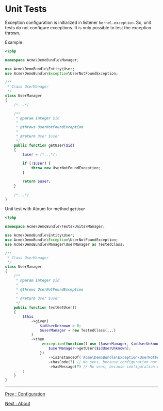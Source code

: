 # Unit Tests

Exception configuration is initialized in listener `kernel.exception`. So, unit tests do not configure exceptions. It is only possible to test the exception thrown.

Example :

```php
<?php 

namespace Acme\DemoBundle\Manager;

use Acme\DemoBundle\Entity\User;
use Acme\DemoBundle\Exception\UserNotFoundException;

/**
 * Class UserManager
 */
class UserManager
{
    /*...*/

    /**
     * @param integer $id
     *
     * @throws UserNotFoundException
     *
     * @return User $user
     */
    public function getUser($id)
    {
        $user = /*...*/;
        
        if (!$user) {
            throw new UserNotFoundException;
        }

        return $user;
    }
    
    /*...*/
}
```

Unit test with Atoum for method `getUser`

```php
<?php 

namespace Acme\DemoBundle\Tests\Units\Manager;

use Acme\DemoBundle\Entity\User;
use Acme\DemoBundle\Exception\UserNotFoundException;
use Acme\DemoBundle\Manager\UserManager as TestedClass;

/**
 * Class UserManager
 */
class UserManager
{
    /**
     * @param integer $id
     *
     * @throws UserNotFoundException
     *
     * @return User $user
     */
    public function testGetUser()
    {
        $this
            ->given(
                $idUserUnknown = 0;
                $userManager = new TestedClass(...)
            )
            ->then
                ->exception(function() use ($userManager, $idUserUnknown) {
                    $userManager->getUser($idUserUnknown);
                })
                    ->isInstanceOf('Acme\DemoBundle\Exception\UserNotFoundException')
                    ->hasCode(?) // No sens, because configuration not initialized
                    ->hasMessage(?) // No sens, because configuration not initialized
        ;
    }
}
```

---

[Prev : Configuration](https://github.com/M6Web/ApiExceptionBundle/blob/master/Resources/doc/configuration.md)

[Next : About](https://github.com/M6Web/ApiExceptionBundle/blob/master/Resources/doc/about.md)
